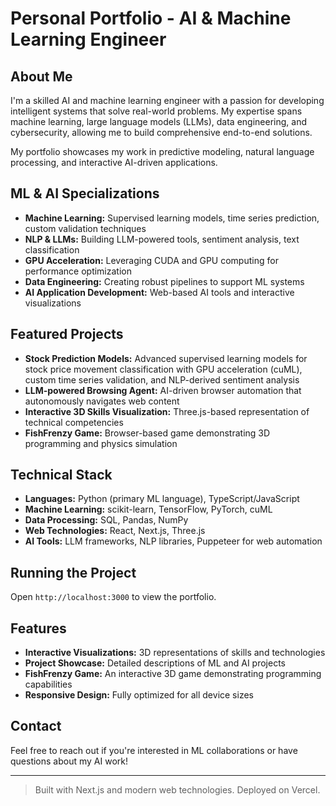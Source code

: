 # Personal Portfolio - AI & Machine Learning Engineer

## About Me
I'm a skilled AI and machine learning engineer with a passion for developing intelligent systems that solve real-world problems. My expertise spans machine learning, large language models (LLMs), data engineering, and cybersecurity, allowing me to build comprehensive end-to-end solutions.

My portfolio showcases my work in predictive modeling, natural language processing, and interactive AI-driven applications.

## ML & AI Specializations
- **Machine Learning:** Supervised learning models, time series prediction, custom validation techniques
- **NLP & LLMs:** Building LLM-powered tools, sentiment analysis, text classification
- **GPU Acceleration:** Leveraging CUDA and GPU computing for performance optimization
- **Data Engineering:** Creating robust pipelines to support ML systems
- **AI Application Development:** Web-based AI tools and interactive visualizations

## Featured Projects
- **Stock Prediction Models:** Advanced supervised learning models for stock price movement classification with GPU acceleration (cuML), custom time series validation, and NLP-derived sentiment analysis
- **LLM-powered Browsing Agent:** AI-driven browser automation that autonomously navigates web content
- **Interactive 3D Skills Visualization:** Three.js-based representation of technical competencies
- **FishFrenzy Game:** Browser-based game demonstrating 3D programming and physics simulation

## Technical Stack
- **Languages:** Python (primary ML language), TypeScript/JavaScript
- **Machine Learning:** scikit-learn, TensorFlow, PyTorch, cuML
- **Data Processing:** SQL, Pandas, NumPy
- **Web Technologies:** React, Next.js, Three.js
- **AI Tools:** LLM frameworks, NLP libraries, Puppeteer for web automation

## Running the Project
Open `http://localhost:3000` to view the portfolio.

## Features
- **Interactive Visualizations:** 3D representations of skills and technologies
- **Project Showcase:** Detailed descriptions of ML and AI projects
- **FishFrenzy Game:** An interactive 3D game demonstrating programming capabilities
- **Responsive Design:** Fully optimized for all device sizes

## Contact
Feel free to reach out if you're interested in ML collaborations or have questions about my AI work!

---

> Built with Next.js and modern web technologies. Deployed on Vercel.

